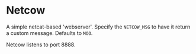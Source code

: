 # Netcow

A simple netcat-based 'webserver'. Specify the `NETCOW_MSG` to have it return a
custom message. Defaults to `MOO`.

Netcow listens to port 8888.

